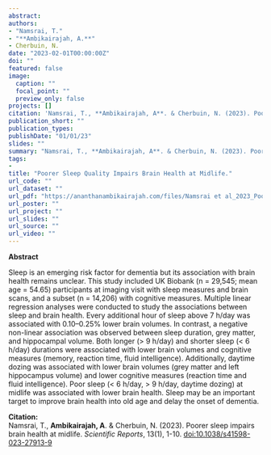 ```yaml
---
abstract: 
authors:
- "Namsrai, T."
- "**Ambikairajah, A.**"
- Cherbuin, N.
date: "2023-02-01T00:00:00Z"
doi: ""
featured: false
image:
  caption: ""
  focal_point: ""
  preview_only: false
projects: []
citation: 'Namsrai, T., **Ambikairajah, A**. & Cherbuin, N. (2023). Poorer sleep impairs brain health at midlife. *Scientific Reports*, 13(1), 1-10. [doi:10.1038/s41598-023-27913-9](https://doi.org/10.1038/s41598-023-27913-9)'
publication_short: ""
publication_types: 
publishDate: "01/01/23"
slides: ""
summary: "Namsrai, T., **Ambikairajah, A**. & Cherbuin, N. (2023). Poorer sleep impairs brain health at midlife. *Scientific Reports*, 13(1), 1-10. [doi:10.1038/s41598-023-27913-9](https://doi.org/10.1038/s41598-023-27913-9)"
tags:
- 
title: "Poorer Sleep Quality Impairs Brain Health at Midlife."
url_code: ""
url_dataset: ""
url_pdf: "https://ananthanambikairajah.com/files/Namsrai et al_2023_Poorer sleep impairs brain health at midlifeScientific Reports.pdf"
url_poster: ""
url_project: ""
url_slides: ""
url_source: ""
url_video: ""
---
```

**Abstract**   

Sleep is an emerging risk factor for dementia but its association with brain health remains unclear. This study included UK Biobank (n = 29,545; mean age = 54.65) participants at imaging visit with sleep measures and brain scans, and a subset (n = 14,206) with cognitive measures. Multiple linear regression analyses were conducted to study the associations between sleep and brain health. Every additional hour of sleep above 7 h/day was associated with 0.10–0.25% lower brain volumes. In contrast, a negative non-linear association was observed between sleep duration, grey matter, and hippocampal volume. Both longer (> 9 h/day) and shorter sleep (< 6 h/day) durations were associated with lower brain volumes and cognitive measures (memory, reaction time, fluid intelligence). Additionally, daytime dozing was associated with lower brain volumes (grey matter and left hippocampus volume) and lower cognitive measures (reaction time and fluid intelligence). Poor sleep (< 6 h/day, > 9 h/day, daytime dozing) at midlife was associated with lower brain health. Sleep may be an important target to improve brain health into old age and delay the onset of dementia.

**Citation:**    
Namsrai, T., **Ambikairajah, A**. & Cherbuin, N. (2023). Poorer sleep impairs brain health at midlife. *Scientific Reports*, 13(1), 1-10. [doi:10.1038/s41598-023-27913-9](https://doi.org/10.1038/s41598-023-27913-9)
